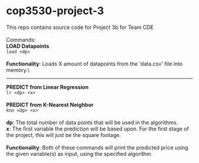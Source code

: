 # cop3530-project-3
This repo contains source code for Project 3b for Team CDE\
\
Commands:\
**LOAD Datapoints**\
```load <dp>```\
\
**Functionality**: Loads X amount of datapoints from the 'data.csv' file into memory.\

---

**PREDICT from Linear Regression**\
```lr <dp> <x>```\
\
**PREDICT from K-Nearest Neighbor**\
```knn <dp> <x>```\
\
**dp**: The total number of data points that will be used in the algorithms.\
**x**: The first variable the prediction will be based upon. For the first stage of the project, this will just be the square footage.\
\
**Functionality**: Both of these commands will print the predicted price using the given variable(s) as input, using the specified algorithm.
